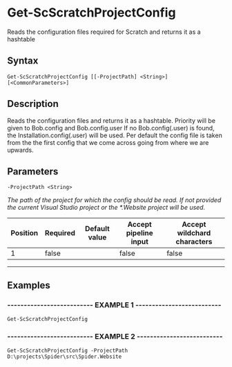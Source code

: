 

# Get-ScScratchProjectConfig

Reads the configuration files required for Scratch and returns it as a hashtable
## Syntax

    Get-ScScratchProjectConfig [[-ProjectPath] <String>] [<CommonParameters>]


## Description

Reads the configuration files and returns it as a hashtable. Priority will be given to Bob.config and Bob.config.user
If no Bob.config(.user) is found, the Installation.config(.user) will be used.
Per default the config file is taken from the the first config that we come across going from where we are upwards.





## Parameters

    
    -ProjectPath <String>
_The path of the project for which the config should be read.
If not provided the current Visual Studio project or the *.Website project will be used._

| Position | Required | Default value | Accept pipeline input | Accept wildchard characters |
| -------- | -------- | ------------- | --------------------- | --------------------------- |
| 1 | false |  | false | false |


----

    

## Examples

### -------------------------- EXAMPLE 1 --------------------------
    Get-ScScratchProjectConfig






























### -------------------------- EXAMPLE 2 --------------------------
    Get-ScScratchProjectConfig -ProjectPath D:\projects\Spider\src\Spider.Website































